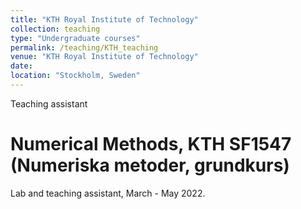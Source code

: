 ```yaml
---
title: "KTH Royal Institute of Technology"
collection: teaching
type: "Undergraduate courses"
permalink: /teaching/KTH_teaching
venue: "KTH Royal Institute of Technology"
date:
location: "Stockholm, Sweden"
---
```

Teaching assistant

Numerical Methods, KTH SF1547 (Numeriska metoder, grundkurs)
======

Lab and teaching assistant, March - May 2022.
